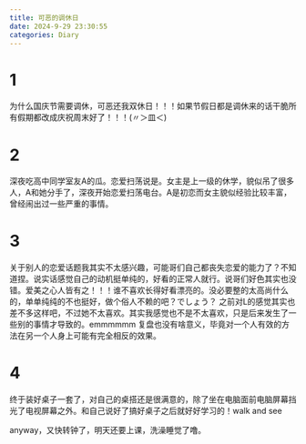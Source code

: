 ```yaml
---
title: 可恶的调休日
date: 2024-9-29 23:30:55
categories: Diary
---
```


# 1
为什么国庆节需要调休，可恶还我双休日！！！如果节假日都是调休来的话干脆所有假期都改成庆祝周末好了！！！(〃＞皿＜)  

# 2 
深夜吃高中同学室友A的瓜。恋爱扫荡说是。女主是上一级的休学，貌似吊了很多人，A和她分手了，深夜开始恋爱扫荡电台。A是初恋而女主貌似经验比较丰富，曾经闹出过一些严重的事情。  

# 3
关于别人的恋爱话题我其实不太感兴趣，可能哥们自己都丧失恋爱的能力了？不知道捏。说实话感觉自己的动机挺单纯的，好看的正常人就行。说哥们好色其实也没错。爱美之心人皆有之！！！谁不喜欢长得好看漂亮的。没必要整的太高尚什么的，单单纯纯的不也挺好，做个俗人不赖的吧？でしょう？ 之前对L的感觉其实也差不多这样吧，不过她不太喜欢。其实我感觉也不是不太喜欢，只是后来发生了一些别的事情才导致的。emmmmmm 复盘也没有啥意义，毕竟对一个人有效的方法在另一个人身上可能有完全相反的效果。 

# 4 
终于装好桌子一套了，对自己的桌搭还是很满意的，除了坐在电脑面前电脑屏幕挡光了电视屏幕之外。和自己说好了搞好桌子之后就好好学习的！walk and see  

anyway，又快转钟了，明天还要上课，洗澡睡觉了噜。